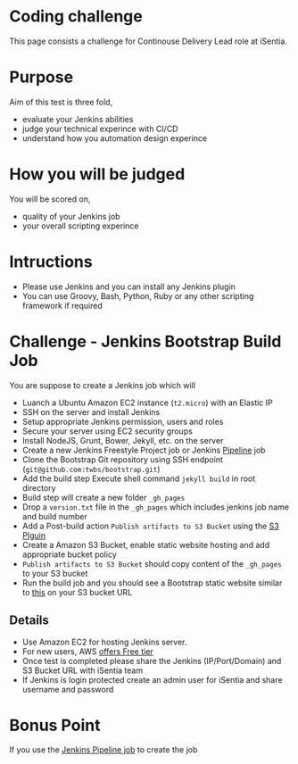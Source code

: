 # Coding challenge
This page consists a challenge for Continouse Delivery Lead role at iSentia.

# Purpose
Aim of this test is three fold,

- evaluate your Jenkins abilities 
- judge your technical experince with CI/CD
- understand how you automation design experince 

# How you will be judged
You will be scored on,

- quality of your Jenkins job
- your overall scripting experince

# Intructions

- Please use Jenkins and you can install any Jenkins plugin
- You can use Groovy, Bash, Python, Ruby or any other scripting framework if required


# Challenge - Jenkins Bootstrap Build Job

You are suppose to create a Jenkins job which will

- Luanch a Ubuntu Amazon EC2 instance (`t2.micro`) with an Elastic IP
- SSH on the server and install Jenkins
- Setup appropriate Jenkins permission, users and roles
- Secure your server using EC2 security groups
- Install NodeJS, Grunt, Bower, Jekyll, etc. on the server
- Create a new Jenkins Freestyle Project job or Jenkins [Pipeline](https://wiki.jenkins-ci.org/display/JENKINS/Pipeline+Plugin) job
- Clone the Bootstrap Git repository using SSH endpoint (`git@github.com:twbs/bootstrap.git`)
- Add the build step Execute shell command `jekyll build` in root directory
- Build step will create a new folder `_gh_pages`
- Drop a `version.txt` file in the `_gh_pages` which includes jenkins job name and build number
- Add a Post-build action `Publish artifacts to S3 Bucket` using the [S3 Plguin](https://wiki.jenkins-ci.org/display/JENKINS/S3+Plugin)
- Create a Amazon S3 Bucket, enable static website hosting and add appropriate bucket policy
- `Publish artifacts to S3 Bucket` should copy content of the `_gh_pages` to your S3 bucket
- Run the build job and you should see a Bootstrap static website similar to [this](http://getbootstrap.com/) on your S3 bucket URL

## Details

- Use Amazon EC2 for hosting Jenkins server. 
- For new users, AWS [offers Free tier](https://aws.amazon.com/free/)
- Once test is completed please share the Jenkins (IP/Port/Domain) and S3 Bucket URL with iSentia team
- If Jenkins is login protected create an admin user for iSentia and share username and password

# Bonus Point
If you use the [Jenkins Pipeline job](https://github.com/jenkinsci/workflow-plugin/blob/master/TUTORIAL.md) to create the job
